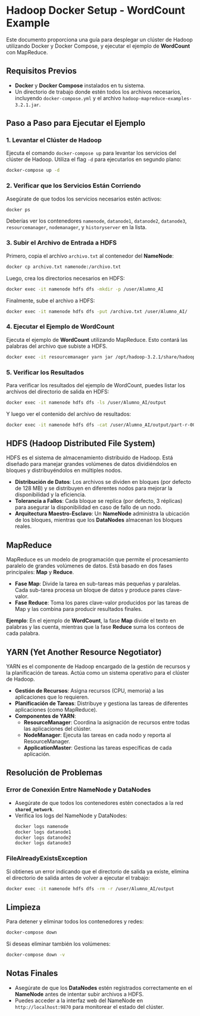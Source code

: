 # Hadoop Docker Setup - WordCount Example

Este documento proporciona una guía para desplegar un clúster de Hadoop utilizando Docker y Docker Compose, y ejecutar el ejemplo de **WordCount** con MapReduce.

## Requisitos Previos

- **Docker** y **Docker Compose** instalados en tu sistema.
- Un directorio de trabajo donde estén todos los archivos necesarios, incluyendo `docker-compose.yml` y el archivo `hadoop-mapreduce-examples-3.2.1.jar`.

## Paso a Paso para Ejecutar el Ejemplo

### 1. Levantar el Clúster de Hadoop

Ejecuta el comando `docker-compose up` para levantar los servicios del clúster de Hadoop. Utiliza el flag `-d` para ejecutarlos en segundo plano:

```bash
docker-compose up -d
```

### 2. Verificar que los Servicios Están Corriendo

Asegúrate de que todos los servicios necesarios estén activos:

```bash
docker ps
```

Deberías ver los contenedores `namenode`, `datanode1`, `datanode2`, `datanode3`, `resourcemanager`, `nodemanager`, y `historyserver` en la lista.

### 3. Subir el Archivo de Entrada a HDFS

Primero, copia el archivo `archivo.txt` al contenedor del **NameNode**:

```bash
docker cp archivo.txt namenode:/archivo.txt
```

Luego, crea los directorios necesarios en HDFS:

```bash
docker exec -it namenode hdfs dfs -mkdir -p /user/Alumno_AI
```

Finalmente, sube el archivo a HDFS:

```bash
docker exec -it namenode hdfs dfs -put /archivo.txt /user/Alumno_AI/
```

### 4. Ejecutar el Ejemplo de WordCount

Ejecuta el ejemplo de **WordCount** utilizando MapReduce. Esto contará las palabras del archivo que subiste a HDFS.

```bash
docker exec -it resourcemanager yarn jar /opt/hadoop-3.2.1/share/hadoop/mapreduce/hadoop-mapreduce-examples-3.2.1.jar wordcount /user/Alumno_AI/archivo.txt /user/Alumno_AI/output
```

### 5. Verificar los Resultados

Para verificar los resultados del ejemplo de WordCount, puedes listar los archivos del directorio de salida en HDFS:

```bash
docker exec -it namenode hdfs dfs -ls /user/Alumno_AI/output
```

Y luego ver el contenido del archivo de resultados:

```bash
docker exec -it namenode hdfs dfs -cat /user/Alumno_AI/output/part-r-00000
```

## HDFS (Hadoop Distributed File System)

HDFS es el sistema de almacenamiento distribuido de Hadoop. Está diseñado para manejar grandes volúmenes de datos dividiéndolos en bloques y distribuyéndolos en múltiples nodos.

- **Distribución de Datos**: Los archivos se dividen en bloques (por defecto de 128 MB) y se distribuyen en diferentes nodos para mejorar la disponibilidad y la eficiencia.
- **Tolerancia a Fallos**: Cada bloque se replica (por defecto, 3 réplicas) para asegurar la disponibilidad en caso de fallo de un nodo.
- **Arquitectura Maestro-Esclavo**: Un **NameNode** administra la ubicación de los bloques, mientras que los **DataNodes** almacenan los bloques reales.

## MapReduce

MapReduce es un modelo de programación que permite el procesamiento paralelo de grandes volúmenes de datos. Está basado en dos fases principales: **Map** y **Reduce**.

- **Fase Map**: Divide la tarea en sub-tareas más pequeñas y paralelas. Cada sub-tarea procesa un bloque de datos y produce pares clave-valor.
- **Fase Reduce**: Toma los pares clave-valor producidos por las tareas de Map y las combina para producir resultados finales.

**Ejemplo**: En el ejemplo de **WordCount**, la fase **Map** divide el texto en palabras y las cuenta, mientras que la fase **Reduce** suma los conteos de cada palabra.

## YARN (Yet Another Resource Negotiator)

YARN es el componente de Hadoop encargado de la gestión de recursos y la planificación de tareas. Actúa como un sistema operativo para el clúster de Hadoop.

- **Gestión de Recursos**: Asigna recursos (CPU, memoria) a las aplicaciones que lo requieren.
- **Planificación de Tareas**: Distribuye y gestiona las tareas de diferentes aplicaciones (como MapReduce).
- **Componentes de YARN**:
  - **ResourceManager**: Coordina la asignación de recursos entre todas las aplicaciones del clúster.
  - **NodeManager**: Ejecuta las tareas en cada nodo y reporta al ResourceManager.
  - **ApplicationMaster**: Gestiona las tareas específicas de cada aplicación.

## Resolución de Problemas

### Error de Conexión Entre NameNode y DataNodes

- Asegúrate de que todos los contenedores estén conectados a la red **`shared_network`**.
- Verifica los logs del NameNode y DataNodes:
  ```bash
  docker logs namenode
  docker logs datanode1
  docker logs datanode2
  docker logs datanode3
  ```

### FileAlreadyExistsException

Si obtienes un error indicando que el directorio de salida ya existe, elimina el directorio de salida antes de volver a ejecutar el trabajo:

```bash
docker exec -it namenode hdfs dfs -rm -r /user/Alumno_AI/output
```

## Limpieza

Para detener y eliminar todos los contenedores y redes:

```bash
docker-compose down
```

Si deseas eliminar también los volúmenes:

```bash
docker-compose down -v
```

## Notas Finales

- Asegúrate de que los **DataNodes** estén registrados correctamente en el **NameNode** antes de intentar subir archivos a HDFS.
- Puedes acceder a la interfaz web del NameNode en `http://localhost:9870` para monitorear el estado del clúster.

